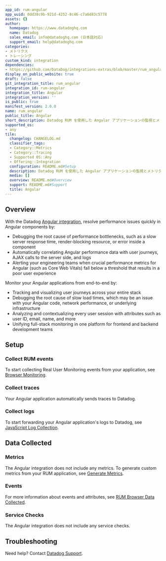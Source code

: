 ```yaml
---
app_id: rum-angular
app_uuid: 0dd38c9b-921d-4252-8c46-c7a6d83c5778
assets: {}
author:
  homepage: https://www.datadoghq.com
  name: Datadog
  sales_email: info@datadoghq.com (日本語対応)
  support_email: help@datadoghq.com
categories:
- メトリクス
- トレーシング
custom_kind: integration
dependencies:
- https://github.com/DataDog/integrations-extras/blob/master/rum_angular/README.md
display_on_public_website: true
draft: false
git_integration_title: rum_angular
integration_id: rum-angular
integration_title: Angular
integration_version: ''
is_public: true
manifest_version: 2.0.0
name: rum_angular
public_title: Angular
short_description: Datadog RUM を使用した Angular アプリケーションの監視とメトリクス生成
supported_os:
- any
tile:
  changelog: CHANGELOG.md
  classifier_tags:
  - Category::Metrics
  - Category::Tracing
  - Supported OS::Any
  - Offering::Integration
  configuration: README.md#Setup
  description: Datadog RUM を使用した Angular アプリケーションの監視とメトリクス生成
  media: []
  overview: README.md#Overview
  support: README.md#Support
  title: Angular
---
```


<!--  SOURCED FROM https://github.com/DataDog/integrations-extras -->


## Overview

With the Datadog [Angular integration][1], resolve performance issues quickly in Angular components by:

- Debugging the root cause of performance bottlenecks, such as a slow server response time, render-blocking resource, or error inside a component
- Automatically correlating Angular performance data with user journeys, AJAX calls to the server side, and logs
- Alerting your engineering teams when crucial performance metrics for Angular (such as Core Web Vitals) fall below a threshold that results in a poor user experience


Monitor your Angular applications from end-to-end by:

- Tracking and visualizing user journeys across your entire stack
- Debugging the root cause of slow load times, which may be an issue with your Angular code, network performance, or underlying infrastructure 
- Analyzing and contextualizing every user session with attributes such as user ID, email, name, and more
- Unifying full-stack monitoring in one platform for frontend and backend development teams






## Setup

### Collect RUM events 

To start collecting Real User Monitoring events from your application, see [Browser Monitoring][2]. 

### Collect traces 

Your Angular application automatically sends traces to Datadog.

### Collect logs 

To start forwarding your Angular application's logs to Datadog, see [JavaScript Log Collection][3].

## Data Collected

### Metrics

The Angular integration does not include any metrics. To generate custom metrics from your RUM application, see [Generate Metrics][4].

### Events 

For more information about events and attributes, see [RUM Browser Data Collected][5]. 

### Service Checks 

The Angular integration does not include any service checks.

## Troubleshooting

Need help? Contact [Datadog Support][6]. 



[1]: https://app.datadoghq.com/integrations/rum-angular
[2]: https://docs.datadoghq.com/ja/real_user_monitoring/browser/
[3]: https://docs.datadoghq.com/ja/logs/log_collection/javascript/
[4]: https://docs.datadoghq.com/ja/real_user_monitoring/generate_metrics
[5]: https://docs.datadoghq.com/ja/real_user_monitoring/browser/data_collected/
[6]: https://docs.datadoghq.com/ja/help/